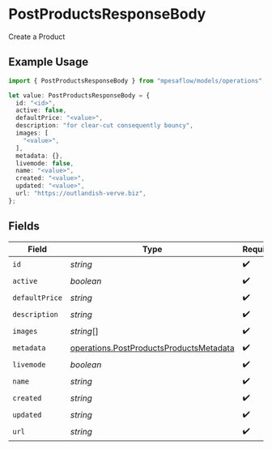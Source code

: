 # PostProductsResponseBody

Create a Product

## Example Usage

```typescript
import { PostProductsResponseBody } from "mpesaflow/models/operations";

let value: PostProductsResponseBody = {
  id: "<id>",
  active: false,
  defaultPrice: "<value>",
  description: "for clear-cut consequently bouncy",
  images: [
    "<value>",
  ],
  metadata: {},
  livemode: false,
  name: "<value>",
  created: "<value>",
  updated: "<value>",
  url: "https://outlandish-verve.biz",
};
```

## Fields

| Field                                                                                              | Type                                                                                               | Required                                                                                           | Description                                                                                        |
| -------------------------------------------------------------------------------------------------- | -------------------------------------------------------------------------------------------------- | -------------------------------------------------------------------------------------------------- | -------------------------------------------------------------------------------------------------- |
| `id`                                                                                               | *string*                                                                                           | :heavy_check_mark:                                                                                 | N/A                                                                                                |
| `active`                                                                                           | *boolean*                                                                                          | :heavy_check_mark:                                                                                 | N/A                                                                                                |
| `defaultPrice`                                                                                     | *string*                                                                                           | :heavy_check_mark:                                                                                 | N/A                                                                                                |
| `description`                                                                                      | *string*                                                                                           | :heavy_check_mark:                                                                                 | N/A                                                                                                |
| `images`                                                                                           | *string*[]                                                                                         | :heavy_check_mark:                                                                                 | N/A                                                                                                |
| `metadata`                                                                                         | [operations.PostProductsProductsMetadata](../../models/operations/postproductsproductsmetadata.md) | :heavy_check_mark:                                                                                 | N/A                                                                                                |
| `livemode`                                                                                         | *boolean*                                                                                          | :heavy_check_mark:                                                                                 | N/A                                                                                                |
| `name`                                                                                             | *string*                                                                                           | :heavy_check_mark:                                                                                 | N/A                                                                                                |
| `created`                                                                                          | *string*                                                                                           | :heavy_check_mark:                                                                                 | N/A                                                                                                |
| `updated`                                                                                          | *string*                                                                                           | :heavy_check_mark:                                                                                 | N/A                                                                                                |
| `url`                                                                                              | *string*                                                                                           | :heavy_check_mark:                                                                                 | N/A                                                                                                |